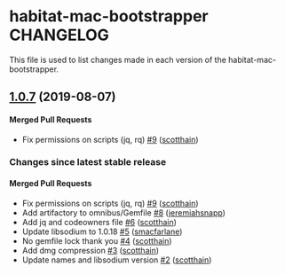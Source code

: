 habitat-mac-bootstrapper CHANGELOG
==========================
This file is used to list changes made in each version of the habitat-mac-bootstrapper.

<!-- latest_release 1.0.7 -->
## [1.0.7](https://github.com/habitat-sh/mac-bootstrapper/tree/1.0.7) (2019-08-07)

#### Merged Pull Requests
- Fix permissions on scripts (jq, rq) [#9](https://github.com/habitat-sh/mac-bootstrapper/pull/9) ([scotthain](https://github.com/scotthain))
<!-- latest_release -->

<!-- release_rollup -->
### Changes since latest stable release

#### Merged Pull Requests
- Fix permissions on scripts (jq, rq) [#9](https://github.com/habitat-sh/mac-bootstrapper/pull/9) ([scotthain](https://github.com/scotthain)) <!-- 1.0.7 -->
- Add artifactory to omnibus/Gemfile [#8](https://github.com/habitat-sh/mac-bootstrapper/pull/8) ([jeremiahsnapp](https://github.com/jeremiahsnapp)) <!-- 1.0.6 -->
- Add jq and codeowners file [#6](https://github.com/habitat-sh/mac-bootstrapper/pull/6) ([scotthain](https://github.com/scotthain)) <!-- 1.0.5 -->
- Update libsodium to 1.0.18 [#5](https://github.com/habitat-sh/mac-bootstrapper/pull/5) ([smacfarlane](https://github.com/smacfarlane)) <!-- 1.0.4 -->
- No gemfile lock thank you [#4](https://github.com/habitat-sh/mac-bootstrapper/pull/4) ([scotthain](https://github.com/scotthain)) <!-- 1.0.3 -->
- Add dmg compression [#3](https://github.com/habitat-sh/mac-bootstrapper/pull/3) ([scotthain](https://github.com/scotthain)) <!-- 1.0.2 -->
- Update names and libsodium version [#2](https://github.com/habitat-sh/mac-bootstrapper/pull/2) ([scotthain](https://github.com/scotthain)) <!-- 1.0.1 -->
<!-- release_rollup -->

<!-- latest_stable_release -->
<!-- latest_stable_release -->